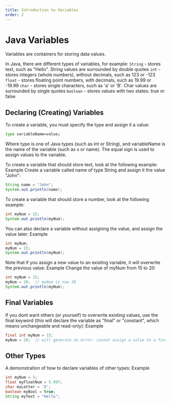 ```yaml
---
title: Introduction to Variables
order: 2
---
```

# Java Variables
Variables are containers for storing data values.

In Java, there are different types of variables, for example:
`String` - stores text, such as "Hello". String values are surrounded by double quotes
`int` - stores integers (whole numbers), without decimals, such as 123 or -123
`float` - stores floating point numbers, with decimals, such as 19.99 or -19.99
`char` - stores single characters, such as 'a' or 'B'. Char values are surrounded by single quotes
`boolean` - stores values with two states: true or false

## Declaring (Creating) Variables
To create a variable, you must specify the type and assign it a value:
```bash
type variableName=value;
```
Where type is one of Java types (such as int or String), and variableName is the name of the variable (such as x or name). The equal sign is used to assign values to the variable.

To create a variable that should store text, look at the following example:
Example
Create a variable called name of type String and assign it the value "John":
```java
String name = "John";
System.out.println(name);

```
To create a variable that should store a number, look at the following example:
```java
int myNum = 15;
System.out.println(myNum);
```
You can also declare a variable without assigning the value, and assign the value later:
Example
```java
int myNum;
myNum = 15;
System.out.println(myNum);
```
Note that if you assign a new value to an existing variable, it will overwrite the previous value:
Example Change the value of myNum from 15 to 20:
```java
int myNum = 15;
myNum = 20;  // myNum is now 20
System.out.println(myNum);
```
## Final Variables
If you dont want others (or yourself) to overwrite existing values, use the final keyword (this will declare the variable as "final" or "constant", which means unchangeable and read-only):
Example
```java
final int myNum = 15;
myNum = 20;  // will generate an error: cannot assign a value to a final variable
```

## Other Types
A demonstration of how to declare variables of other types:
Example
```java
int myNum = 5;
float myFloatNum = 5.99f;
char myLetter = 'D';
boolean myBool = true;
String myText = "Hello";
```

